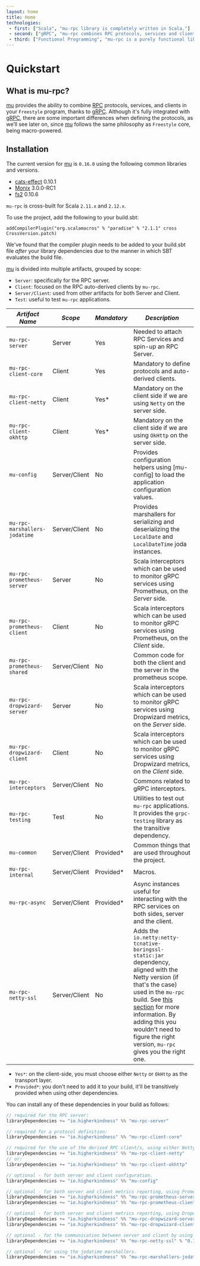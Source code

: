 ```yaml
---
layout: home
title: Home
technologies:
 - first: ["Scala", "mu-rpc library is completely written in Scala."]
 - second: ["gRPC", "mu-rpc combines RPC protocols, services and clients thanks to the gRPC framework."]
 - third: ["Functional Programming", "mu-rpc is a purely functional library for building RPC endpoint based services."]
---
```


# Quickstart

## What is mu-rpc?

[mu] provides the ability to combine [RPC] protocols, services, and clients in your `Freestyle` program, thanks to [gRPC]. Although it's fully integrated with [gRPC], there are some important differences when defining the protocols, as we’ll see later on, since [mu] follows the same philosophy as `Freestyle` core, being macro-powered.

## Installation

[comment]: # (Start Replace)

The current version for [mu] is `0.16.0` using the following common libraries and versions. 

[comment]: # (End Replace)

 * [cats-effect] 0.10.1
 * [Monix] 3.0.0-RC1
 * [fs2] 0.10.6

`mu-rpc` is cross-built for Scala `2.11.x` and `2.12.x`.

To use the project, add the following to your build.sbt:

```addCompilerPlugin("org.scalamacros" % "paradise" % "2.1.1" cross CrossVersion.patch)```

We've found that the compiler plugin needs to be added to your build.sbt file *after* your library dependencies due to the manner in which SBT evaluates the build file. 

[mu] is divided into multiple artifacts, grouped by scope:

* `Server`: specifically for the RPC server.
* `Client`: focused on the RPC auto-derived clients by `mu-rpc`.
* `Server/Client`: used from other artifacts for both Server and Client.
* `Test`: useful to test `mu-rpc` applications.

*Artifact Name* | *Scope* | *Mandatory* | *Description*
--- | --- | --- | ---
`mu-rpc-server` | Server | Yes | Needed to attach RPC Services and spin-up an RPC Server.
`mu-rpc-client-core` | Client | Yes | Mandatory to define protocols and auto-derived clients.
`mu-rpc-client-netty` | Client | Yes* | Mandatory on the client side if we are using `Netty` on the server side.
`mu-rpc-client-okhttp` | Client | Yes* | Mandatory on the client side if we are using `OkHttp` on the server side.
`mu-config` | Server/Client | No | Provides configuration helpers using [mu-config] to load the application configuration values.
`mu-rpc-marshallers-jodatime` | Server/Client | No | Provides marshallers for serializing and deserializing the `LocalDate` and `LocalDateTime` joda instances.
`mu-rpc-prometheus-server` | Server | No | Scala interceptors which can be used to monitor gRPC services using Prometheus, on the _Server_ side.
`mu-rpc-prometheus-client` | Client | No | Scala interceptors which can be used to monitor gRPC services using Prometheus, on the _Client_ side.
`mu-rpc-prometheus-shared` | Server/Client | No | Common code for both the client and the server in the prometheus scope.
`mu-rpc-dropwizard-server` | Server | No | Scala interceptors which can be used to monitor gRPC services using Dropwizard metrics, on the _Server_ side.
`mu-rpc-dropwizard-client` | Client | No | Scala interceptors which can be used to monitor gRPC services using Dropwizard metrics, on the _Client_ side.
`mu-rpc-interceptors` | Server/Client | No | Commons related to gRPC interceptors.
`mu-rpc-testing` | Test | No | Utilities to test out `mu-rpc` applications. It provides the `grpc-testing` library as the transitive dependency.
`mu-common` | Server/Client | Provided* | Common things that are used throughout the project.
`mu-rpc-internal` | Server/Client | Provided* | Macros.
`mu-rpc-async` | Server/Client | Provided* | Async instances useful for interacting with the RPC services on both sides, server and the client.
`mu-rpc-netty-ssl` | Server/Client | No | Adds the `io.netty:netty-tcnative-boringssl-static:jar` dependency, aligned with the Netty version (if that's the case) used in the `mu-rpc` build. See [this section](https://github.com/grpc/grpc-java/blob/master/SECURITY.md#netty) for more information. By adding this you wouldn't need to figure the right version, `mu-rpc` gives you the right one.

* `Yes*`: on the client-side, you must choose either `Netty` or `OkHttp` as the transport layer.
* `Provided*`: you don't need to add it to your build, it'll be transitively provided when using other dependencies.

You can install any of these dependencies in your build as follows:

[comment]: # (Start Replace)

```scala
// required for the RPC server:
libraryDependencies += "io.higherkindness" %% "mu-rpc-server"            % "0.16.0"

// required for a protocol definition:
libraryDependencies += "io.higherkindness" %% "mu-rpc-client-core"       % "0.16.0"

// required for the use of the derived RPC client/s, using either Netty or OkHttp as transport layer:
libraryDependencies += "io.higherkindness" %% "mu-rpc-client-netty"      % "0.16.0"
// or:
libraryDependencies += "io.higherkindness" %% "mu-rpc-client-okhttp"     % "0.16.0"

// optional - for both server and client configuration.
libraryDependencies += "io.higherkindness" %% "mu-config"                % "0.16.0"

// optional - for both server and client metrics reporting, using Prometheus.
libraryDependencies += "io.higherkindness" %% "mu-rpc-prometheus-server" % "0.16.0"
libraryDependencies += "io.higherkindness" %% "mu-rpc-prometheus-client" % "0.16.0"

// optional - for both server and client metrics reporting, using Dropwizard.
libraryDependencies += "io.higherkindness" %% "mu-rpc-dropwizard-server" % "0.16.0"
libraryDependencies += "io.higherkindness" %% "mu-rpc-dropwizard-client" % "0.16.0"

// optional - for the communication between server and client by using SSL/TLS.
libraryDependencies += "io.higherkindness" %% "mu-rpc-netty-ssl" % "0.16.0"

// optional - for using the jodatime marshallers.
libraryDependencies += "io.higherkindness" %% "mu-rpc-marshallers-jodatime" % "0.16.0"
```

[comment]: # (End Replace)

[RPC]: https://en.wikipedia.org/wiki/Remote_procedure_call
[HTTP/2]: https://http2.github.io/
[gRPC]: https://grpc.io/
[mu]: https://github.com/higherkindness/mu
[Java gRPC]: https://github.com/grpc/grpc-java
[JSON]: https://en.wikipedia.org/wiki/JSON
[gRPC guide]: https://grpc.io/docs/guides/
[@tagless algebra]: http://frees.io/docs/core/algebras/
[PBDirect]: https://github.com/btlines/pbdirect
[scalamacros]: https://github.com/scalamacros/paradise
[Monix]: https://monix.io/
[cats-effect]: https://github.com/typelevel/cats-effect
[Metrifier]: https://github.com/47deg/metrifier
[fs2]: https://github.com/functional-streams-for-scala/fs2
